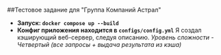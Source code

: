 ##Тестовое задание для "Группа Компаний Астрал"
- **Запуск: `docker compose up --build`**
- **Конфиг приложения находится в `configs/config.yml`**
Я создал кэширующий веб-сервер, следуя описанию.
*Уровень сложности - Четвертый (все запросы + выдача результата из кэша)*